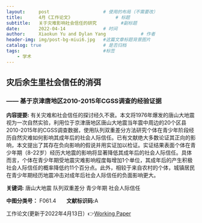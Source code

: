 ```yaml
---
layout:     post   				    # 使用的布局（不需要改）
title:      4月《工作论文》				# 标题 
subtitle:   关于灾难影响社会信任的研究         #副标题
date:       2022-04-14				# 时间
author:     Xiaokun Yu and Dylan Yang 	          # 作者
header-img: img/post-bg-miui6.jpg 	#这篇文章标题背景图片
catalog: true 						# 是否归档
tags:								#标签
    - 学术
---
```


## 灾后余生里社会信任的消弭
### —— 基于京津唐地区2010-2015年CGSS调查的经验证据


<strong>内容提要:</strong> 有关灾难和社会信任的探讨经久不衰。本文将1976年爆发的唐山大地震视为一次自然实验，利用位于京津唐地区唐山大地震当年震中周边的20个区县2010-2015年的CGSS调查数据，使用队列双重差分方法研究个体在青少年阶段经历自然灾难如何影响其成年后的社会人际信任。已有文献绝大多数论证其正向的影响，本文提出了其存在负向影响的假说并用实证加以检证。实证结果表面个体在青少年期（8-22岁）经历大地震的影响将显著降低其成年后的社会人际信任。具体而言，个体在青少年期受地震灾难影响程度每增加1个单位，其成年后的产生积极社会人际信任的概率降低约11个百分点。此外，相较于来自农村的个体，城镇居民在青少年期经历地震冲击对成年后社会人际信任的负面影响更大。

<strong>关键词:</strong> 唐山大地震   队列双重差分   青少年期   社会人际信任

<strong>中图分类号：</strong> F061.4  &nbsp;  &nbsp;  &nbsp; <strong>文献标识码:</strong>A

工作论文(更新于2022年4月13日）👉[Working Paper](https://pan.baidu.com/s/1xm7YtQZRDfcYjdwvN_JjXQ?pwd=9edw)
